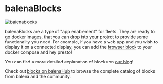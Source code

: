 # balenaBlocks

![balenablocks](https://assets.balena.io/blog-common/archive/2020/12/blocks_Blog.png)

balenaBlocks are a type of "app enablement" for fleets.
They are ready to go docker images, that you can drop into your project to provide some functionality you need.
For example, if you have a web app and you wish to display it on a connected display, you can add the [browser block](https://github.com/balenablocks/browser) to your docker compose and hey presto!

You can find a more detailed explanation of blocks on [our blog](https://www.balena.io/blog/introducing-balenablocks-jumpstart-your-iot-app-development/)!

Check out [blocks on balenaHub](https://hub.balena.io/blocks) to browse the complete catalog of blocks from balena and the community.

